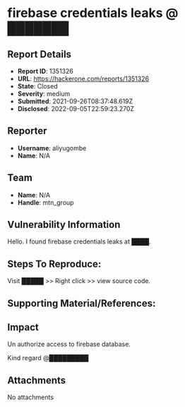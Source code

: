 # firebase credentials leaks @ ███████

## Report Details
- **Report ID**: 1351326
- **URL**: https://hackerone.com/reports/1351326
- **State**: Closed
- **Severity**: medium
- **Submitted**: 2021-09-26T08:37:48.619Z
- **Disclosed**: 2022-09-05T22:59:23.270Z

## Reporter
- **Username**: aliyugombe
- **Name**: N/A

## Team
- **Name**: N/A
- **Handle**: mtn_group

## Vulnerability Information
Hello.
I found firebase credentials leaks at ████.


## Steps To Reproduce:
Visit █████ >> Right click >> view source code.



## Supporting Material/References:

 <script>
      // Your web app's Firebase configuration
      // For Firebase JS SDK v7.20.0 and later, measurementId is optional
      var firebaseConfig = {
        apiKey: "AIzaSyBZtK5_-J1DFWLBFpLBIOkeK9D8ZDfqJ3g",
        authDomain: "██████",
        databaseURL: "█████",
        projectId: "quizgame-4f2e3",
        storageBucket: "██████",
        messagingSenderId: "██████████",
        appId: "1:████████:web:923994d50811422213a052",
        measurementId: "G-N94D6VRGVG"
      };
      // Initialize Firebase
      firebase.initializeApp(firebaseConfig);
      firebase.analytics();
    </script>

## Impact

Un authorize access to firebase database.

Kind regard
@█████████

## Attachments
No attachments
